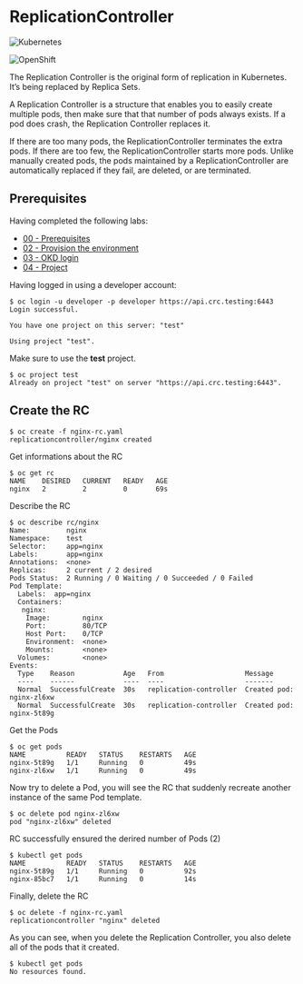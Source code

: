 # ReplicationController

![Kubernetes](https://img.shields.io/badge/Kubernetes-informational?logo=Kubernetes&color=blue&logoColor=white&style=for-the-badge&logoWidth=30)

![OpenShift](https://img.shields.io/badge/OpenShift-informational?logo=Red%20Hat%20Open%20Shift&color=black&logoColor=red&style=for-the-badge&logoWidth=30)

The Replication Controller is the original form of replication in Kubernetes.  It’s being replaced by Replica Sets.

A Replication Controller is a structure that enables you to easily create multiple pods, then make sure that that number of pods always exists. If a pod does crash, the Replication Controller replaces it.

If there are too many pods, the ReplicationController terminates the extra pods. If there are too few, the ReplicationController starts more pods. Unlike manually created pods, the pods maintained by a ReplicationController are automatically replaced if they fail, are deleted, or are terminated. 

## Prerequisites

Having completed the following labs:

- [00 - Prerequisites](../00-Prerequisites/README.md)
- [02 - Provision the environment](../02-Provision_the_environment/README.md)
- [03 - OKD login](../03-OKD_login/README.md)
- [04 - Project](../04-Project/README.md)

Having logged in using a developer account:

```console
$ oc login -u developer -p developer https://api.crc.testing:6443     
Login successful.

You have one project on this server: "test"

Using project "test".
```

Make sure to use the **test** project.

```console
$ oc project test
Already on project "test" on server "https://api.crc.testing:6443".
```


## Create the RC

```console
$ oc create -f nginx-rc.yaml
replicationcontroller/nginx created
```

Get informations about the RC

```console
$ oc get rc
NAME    DESIRED   CURRENT   READY   AGE
nginx   2         2         0       69s
```

Describe the RC

```console
$ oc describe rc/nginx
Name:         nginx
Namespace:    test
Selector:     app=nginx
Labels:       app=nginx
Annotations:  <none>
Replicas:     2 current / 2 desired
Pods Status:  2 Running / 0 Waiting / 0 Succeeded / 0 Failed
Pod Template:
  Labels:  app=nginx
  Containers:
   nginx:
    Image:        nginx
    Port:         80/TCP
    Host Port:    0/TCP
    Environment:  <none>
    Mounts:       <none>
  Volumes:        <none>
Events:
  Type    Reason            Age   From                    Message
  ----    ------            ----  ----                    -------
  Normal  SuccessfulCreate  30s   replication-controller  Created pod: nginx-zl6xw
  Normal  SuccessfulCreate  30s   replication-controller  Created pod: nginx-5t89g
```

Get the Pods
```console
$ oc get pods
NAME          READY   STATUS    RESTARTS   AGE
nginx-5t89g   1/1     Running   0          49s
nginx-zl6xw   1/1     Running   0          49s
```

Now try to delete a Pod, you will see the RC that suddenly recreate another instance of the same Pod template.
```console
$ oc delete pod nginx-zl6xw
pod "nginx-zl6xw" deleted
```

RC successfully ensured the derired number of Pods (2)

```console
$ kubectl get pods
NAME          READY   STATUS    RESTARTS   AGE
nginx-5t89g   1/1     Running   0          92s
nginx-85bc7   1/1     Running   0          14s
```


Finally, delete the RC

```console
$ oc delete -f nginx-rc.yaml
replicationcontroller "nginx" deleted
```

As you can see, when you delete the Replication Controller, you also delete all of the pods that it created.

```console
$ kubectl get pods
No resources found.
```